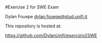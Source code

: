 #Exercise 2 for SWE Exam

Dylan Fouepe
dylan.fouepe@stud.unifi.it

This repository is hosted at:

https://github.com/DylanUnifi/esercizio2SWE